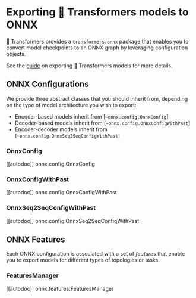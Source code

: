 <!--Copyright 2020 The HuggingFace Team. All rights reserved.

Licensed under the Apache License, Version 2.0 (the "License"); you may not use this file except in compliance with
the License. You may obtain a copy of the License at

http://www.apache.org/licenses/LICENSE-2.0

Unless required by applicable law or agreed to in writing, software distributed under the License is distributed on
an "AS IS" BASIS, WITHOUT WARRANTIES OR CONDITIONS OF ANY KIND, either express or implied. See the License for the
specific language governing permissions and limitations under the License.

⚠️ Note that this file is in Markdown but contain specific syntax for our doc-builder (similar to MDX) that may not be
rendered properly in your Markdown viewer.

-->

# Exporting 🤗 Transformers models to ONNX

🤗 Transformers provides a `transformers.onnx` package that enables you to
convert model checkpoints to an ONNX graph by leveraging configuration objects.

See the [guide](../serialization) on exporting 🤗 Transformers models for more
details.

## ONNX Configurations

We provide three abstract classes that you should inherit from, depending on the
type of model architecture you wish to export:

* Encoder-based models inherit from [`~onnx.config.OnnxConfig`]
* Decoder-based models inherit from [`~onnx.config.OnnxConfigWithPast`]
* Encoder-decoder models inherit from [`~onnx.config.OnnxSeq2SeqConfigWithPast`]

### OnnxConfig

[[autodoc]] onnx.config.OnnxConfig

### OnnxConfigWithPast

[[autodoc]] onnx.config.OnnxConfigWithPast

### OnnxSeq2SeqConfigWithPast

[[autodoc]] onnx.config.OnnxSeq2SeqConfigWithPast

## ONNX Features

Each ONNX configuration is associated with a set of _features_ that enable you
to export models for different types of topologies or tasks.

### FeaturesManager

[[autodoc]] onnx.features.FeaturesManager
